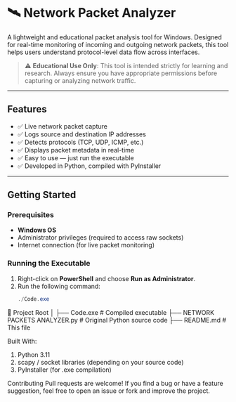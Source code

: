 # 🛰️ Network Packet Analyzer

A lightweight and educational packet analysis tool for Windows. Designed for real-time monitoring of incoming and outgoing network packets, this tool helps users understand protocol-level data flow across interfaces.

> ⚠️ **Educational Use Only**: This tool is intended strictly for learning and research. Always ensure you have appropriate permissions before capturing or analyzing network traffic.

---

##  Features

- ✅ Live network packet capture
- ✅ Logs source and destination IP addresses
- ✅ Detects protocols (TCP, UDP, ICMP, etc.)
- ✅ Displays packet metadata in real-time
- ✅ Easy to use — just run the executable
- ✅ Developed in Python, compiled with PyInstaller

---

##  Getting Started

###  Prerequisites
- **Windows OS**
- Administrator privileges (required to access raw sockets)
- Internet connection (for live packet monitoring)

###  Running the Executable

1. Right-click on **PowerShell** and choose **Run as Administrator**.
2. Run the following command:
   ```powershell
   ./Code.exe

📁 Project Root
│
├── Code.exe                   # Compiled executable
├── NETWORK PACKETS ANALYZER.py  # Original Python source code
├── README.md                  # This file


Built With:
1. Python 3.11
2. scapy / socket libraries (depending on your source code)
3. PyInstaller (for .exe compilation)

Contributing
Pull requests are welcome! If you find a bug or have a feature suggestion, feel free to open an issue or fork and improve the project.
